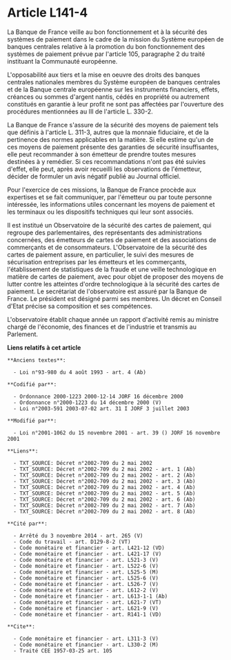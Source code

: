 # Article L141-4

La Banque de France veille au bon fonctionnement et à la sécurité des systèmes de paiement dans le cadre de la mission du
Système européen de banques centrales relative à la promotion du bon fonctionnement des systèmes de paiement prévue par
l'article 105, paragraphe 2 du traité instituant la Communauté européenne.

L'opposabilité aux tiers et la mise en oeuvre des droits des banques centrales nationales membres du Système européen de
banques centrales et de la Banque centrale européenne sur les instruments financiers, effets, créances ou sommes d'argent
nantis, cédés en propriété ou autrement constitués en garantie à leur profit ne sont pas affectées par l'ouverture des
procédures mentionnées au III de l'article L. 330-2.

La Banque de France s'assure de la sécurité des moyens de paiement tels que définis à l'article L. 311-3, autres que la
monnaie fiduciaire, et de la pertinence des normes applicables en la matière. Si elle estime qu'un de ces moyens de paiement
présente des garanties de sécurité insuffisantes, elle peut recommander à son émetteur de prendre toutes mesures destinées à
y remédier. Si ces recommandations n'ont pas été suivies d'effet, elle peut, après avoir recueilli les observations de
l'émetteur, décider de formuler un avis négatif publié au Journal officiel.

Pour l'exercice de ces missions, la Banque de France procède aux expertises et se fait communiquer, par l'émetteur ou par
toute personne intéressée, les informations utiles concernant les moyens de paiement et les terminaux ou les dispositifs
techniques qui leur sont associés.

Il est institué un Observatoire de la sécurité des cartes de paiement, qui regroupe des parlementaires, des représentants des
administrations concernées, des émetteurs de cartes de paiement et des associations de commerçants et de consommateurs.
L'Observatoire de la sécurité des cartes de paiement assure, en particulier, le suivi des mesures de sécurisation entreprises
par les émetteurs et les commerçants, l'établissement de statistiques de la fraude et une veille technologique en matière de
cartes de paiement, avec pour objet de proposer des moyens de lutter contre les atteintes d'ordre technologique à la sécurité
des cartes de paiement. Le secrétariat de l'observatoire est assuré par la Banque de France. Le président est désigné parmi
ses membres. Un décret en Conseil d'Etat précise sa composition et ses compétences.

L'observatoire établit chaque année un rapport d'activité remis au ministre chargé de l'économie, des finances et de
l'industrie et transmis au Parlement.

**Liens relatifs à cet article**

	**Anciens textes**:

	  - Loi n°93-980 du 4 août 1993 - art. 4 (Ab)

	**Codifié par**:

	  - Ordonnance 2000-1223 2000-12-14 JORF 16 décembre 2000
	  - Ordonnance n°2000-1223 du 14 décembre 2000 (V)
	  - Loi n°2003-591 2003-07-02 art. 31 I JORF 3 juillet 2003

	**Modifié par**:

	  - Loi n°2001-1062 du 15 novembre 2001 - art. 39 () JORF 16 novembre 2001

	**Liens**:

	  - TXT_SOURCE: Décret n°2002-709 du 2 mai 2002
	  - TXT_SOURCE: Décret n°2002-709 du 2 mai 2002 - art. 1 (Ab)
	  - TXT_SOURCE: Décret n°2002-709 du 2 mai 2002 - art. 2 (Ab)
	  - TXT_SOURCE: Décret n°2002-709 du 2 mai 2002 - art. 3 (Ab)
	  - TXT_SOURCE: Décret n°2002-709 du 2 mai 2002 - art. 4 (Ab)
	  - TXT_SOURCE: Décret n°2002-709 du 2 mai 2002 - art. 5 (Ab)
	  - TXT_SOURCE: Décret n°2002-709 du 2 mai 2002 - art. 6 (Ab)
	  - TXT_SOURCE: Décret n°2002-709 du 2 mai 2002 - art. 7 (Ab)
	  - TXT_SOURCE: Décret n°2002-709 du 2 mai 2002 - art. 8 (Ab)

	**Cité par**:

	  - Arrêté du 3 novembre 2014 - art. 265 (V)
	  - Code du travail - art. D129-8-2 (VT)
	  - Code monétaire et financier - art. L421-12 (VD)
	  - Code monétaire et financier - art. L421-17 (V)
	  - Code monétaire et financier - art. L521-3 (V)
	  - Code monétaire et financier - art. L522-6 (V)
	  - Code monétaire et financier - art. L525-5 (M)
	  - Code monétaire et financier - art. L525-6 (V)
	  - Code monétaire et financier - art. L526-7 (V)
	  - Code monétaire et financier - art. L612-2 (V)
	  - Code monétaire et financier - art. L613-1-1 (Ab)
	  - Code monétaire et financier - art. L621-7 (VT)
	  - Code monétaire et financier - art. L621-9 (V)
	  - Code monétaire et financier - art. R141-1 (VD)

	**Cite**:

	  - Code monétaire et financier - art. L311-3 (V)
	  - Code monétaire et financier - art. L330-2 (M)
	  - Traité CEE 1957-03-25 art. 105
